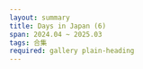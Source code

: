 ```yaml
---
layout: summary
title: Days in Japan (6)
span: 2024.04 ~ 2025.03
tags: 合集
required: gallery plain-heading
---
```


